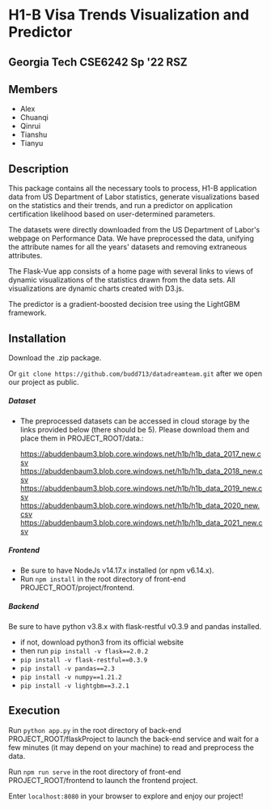 # H1-B Visa Trends Visualization and Predictor
## Georgia Tech CSE6242 Sp '22 RSZ
## Members
- Alex
- Chuanqi
- Qinrui
- Tianshu
- Tianyu

## Description

This package contains all the necessary tools to process, H1-B application data from US Department of Labor statistics, generate visualizations based on the statistics and their trends, and run a predictor on application certification likelihood based on user-determined parameters. 

The datasets were directly downloaded from the US Department of Labor's webpage on Performance Data. 
We have preprocessed the data, unifying the attribute names for all the years' datasets and removing extraneous attributes. 

The Flask-Vue app consists of a home page with several links to views of 
dynamic visualizations of the statistics drawn from the data sets. 
All visualizations are dynamic charts created with D3.js.  

The predictor is a gradient-boosted decision tree using the LightGBM framework. 

## Installation 

Download the .zip package. 

Or `git clone https://github.com/budd713/datadreamteam.git` after we open our project as public.

##### Dataset

<!-- - The dataset is with the project in PROJECT_ROOT/data. -->

- The preprocessed datasets can be accessed in cloud storage by the links provided below (there should be 5). Please download them and place them in PROJECT_ROOT/data.:

  https://abuddenbaum3.blob.core.windows.net/h1b/h1b_data_2017_new.csv
  https://abuddenbaum3.blob.core.windows.net/h1b/h1b_data_2018_new.csv
  https://abuddenbaum3.blob.core.windows.net/h1b/h1b_data_2019_new.csv
  https://abuddenbaum3.blob.core.windows.net/h1b/h1b_data_2020_new.csv
  https://abuddenbaum3.blob.core.windows.net/h1b/h1b_data_2021_new.csv


##### Frontend

 - Be sure to have NodeJs v14.17.x installed (or npm v6.14.x).
 - Run `npm install` in the root directory of front-end PROJECT_ROOT/project/frontend.

##### Backend

Be sure to have python v3.8.x with flask-restful v0.3.9 and pandas installed.

- if not, download python3 from its official website 
- then run `pip install -v flask==2.0.2` 
- `pip install -v flask-restful==0.3.9`
- `pip install -v pandas==2.3`
- `pip install -v numpy==1.21.2`
- `pip install -v lightgbm==3.2.1`



## Execution

Run `python app.py` in the root directory of back-end PROJECT_ROOT/flaskProject to launch the back-end service and wait for a few minutes (it may depend on your machine) to read and preprocess the data.

Run `npm run serve` in the root directory of front-end PROJECT_ROOT/frontend to launch the frontend project.

Enter `localhost:8080` in your browser to explore and enjoy our project!
